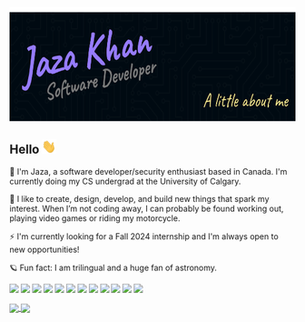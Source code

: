 
<img width="600" height="200" src="https://github.com/jaza-k/jaza-k/blob/main/main-cover.png"/>

## Hello <img src="https://github.com/jaza-k/jaza-k/blob/main/wave.gif" width="25" height="25"/>

🍁 I'm Jaza, a software developer/security enthusiast based in Canada. I'm currently doing my CS undergrad at the University of Calgary.

🦋 I like to create, design, develop, and build new things that spark my interest. When I’m not coding away, I can probably be found working out, playing video games or riding my motorcycle.

⚡ I'm currently looking for a Fall 2024 internship and I'm always open to new opportunities!

🪐 Fun fact: I am trilingual and a huge fan of astronomy.

<p>
    <img src="https://img.shields.io/badge/OS-Ubuntu-E95420?style=flat&logo=ubuntu&logoColor=white&color=8876D1"/>
<!--     <img src="https://img.shields.io/badge/OS-Kali-557C94?style=flat&logo=kali-linux&logoColor=white&color=8876D1"/> -->
    <img src="https://img.shields.io/badge/Editor-VS_Code-0078D4?style=flat&logo=visual%20studio%20code&logoColor=white&color=8876D1"/>
    <img src="https://img.shields.io/badge/Editor-Vim-%2311AB00.svg?&style=flat&logo=vim&logoColor=white&color=8876D1">
<!--     <img src="https://img.shields.io/badge/Shell-Bash-4EAA25?style=flat&logo=GNU%20Bash&logoColor=white&color=8876D1"> -->
    <img src="https://img.shields.io/badge/Code-React-20232A?style=flat&logo=react&logoColor=white&color=8876D1"/>
<!--     <img src="https://img.shields.io/badge/Code-Tailwind-38B2AC?style=flat&logo=tailwind-css&logoColor=white&color=8876D1"/> -->
    <img src="https://img.shields.io/badge/Code-TypeScript-007ACC?style=flat&logo=typescript&logoColor=white&color=8876D1"/>
    <img src="https://img.shields.io/badge/Code-Python-3776AB?style=flat&logo=python&logoColor=white&color=8876D1"/>
    <img src="https://img.shields.io/badge/Code-Firebase-039BE5?style=flat&logo=Firebase&logoColor=white&color=8876D1"/>
    <img src="https://img.shields.io/badge/Code-npm-%23CB3837.svg?style=flat&logo=npm&logoColor=white&color=8876D1"/>
    <img src="https://img.shields.io/badge/Tools-Git-F44D27?style=flat&logo=Git&logoColor=white&color=8876D1"/>
    <img src="https://img.shields.io/badge/Tools-Jira-%230A0FFF.svg?style=flat&logo=jira&logoColor=white&color=8876D1"/>
<!--     <img src="https://img.shields.io/badge/Tools-Trello-0052CC?style=flat&logo=trello&logoColor=white&color=8876D1"/> -->
    <img src="https://img.shields.io/badge/Tools-Figma-F24E1E?style=flat&logo=figma&logoColor=white&color=8876D1">
<!--     <img src="https://img.shields.io/badge/Cloud-Netlify-00C7B7?style=flat&logo=netlify&logoColor=white&color=8876D1"/> -->
    <img src="https://img.shields.io/badge/Contact-ProtonMail-8B89CC?style=flat&logo=protonmail&logoColor=white&color=8876D1"/>
</p>

<a href="https://github.com/anuraghazra/github-readme-stats">
  <img align="center" src="https://github-readme-stats.vercel.app/api?username=jaza-k&show_icons=true&include_all_commits=true&theme=nightowl&count_private=true&hide=stars,issues&hide_rank=true" />
</a>
<a href="https://github.com/anuraghazra/github-readme-stats">
  <img align="center" src="https://github-readme-stats.vercel.app/api/top-langs/?username=jaza-k&layout=compact&theme=nightowl&langs_count=6&hide=assembly,html,css" />
</a
